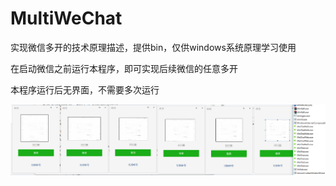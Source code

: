# MultiWeChat
实现微信多开的技术原理描述，提供bin，仅供windows系统原理学习使用

在启动微信之前运行本程序，即可实现后续微信的任意多开

本程序运行后无界面，不需要多次运行

![](https://raw.githubusercontent.com/Shilyx/MultiWeChat/master/Release/test.png)
